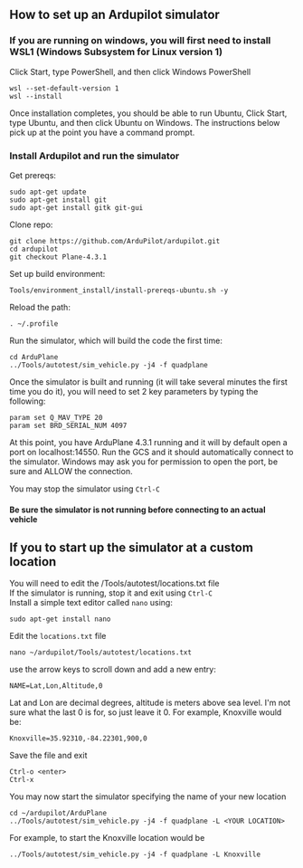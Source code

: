 ## How to set up an Ardupilot simulator

### If you are running on windows, you will first need to install WSL1 (Windows Subsystem for Linux version 1)

Click Start, type PowerShell, and then click Windows PowerShell
```
wsl --set-default-version 1
wsl --install
```
Once installation completes, you should be able to run Ubuntu, Click Start, type Ubuntu, and then click Ubuntu on Windows. The instructions below pick up at the point you have a command prompt.

### Install Ardupilot and run the simulator

Get prereqs:
```
sudo apt-get update
sudo apt-get install git
sudo apt-get install gitk git-gui
```
Clone repo:
```
git clone https://github.com/ArduPilot/ardupilot.git
cd ardupilot
git checkout Plane-4.3.1
```
Set up build environment:
```
Tools/environment_install/install-prereqs-ubuntu.sh -y
```
Reload the path:
```
. ~/.profile
```
Run the simulator, which will build the code the first time:
```
cd ArduPlane
../Tools/autotest/sim_vehicle.py -j4 -f quadplane
```
Once the simulator is built and running (it will take several minutes the first time you do it), you will need to set 2 key parameters by typing the following:
```
param set Q_MAV_TYPE 20
param set BRD_SERIAL_NUM 4097
```
At this point, you have ArduPlane 4.3.1 running and it will by default open a port on localhost:14550. Run the GCS and it should automatically connect to the simulator. Windows may ask you for permission to open the port, be sure and ALLOW the connection.

You may stop the simulator using ```Ctrl-C```  
#### Be sure the simulator is not running before connecting to an actual vehicle

## If you to start up the simulator at a custom location
You will need to edit the /Tools/autotest/locations.txt file  
If the simulator is running, stop it and exit using ```Ctrl-C```  
Install a simple text editor called `nano` using:
```
sudo apt-get install nano
```
Edit the `locations.txt` file
```
nano ~/ardupilot/Tools/autotest/locations.txt
```
use the arrow keys to scroll down and add a new entry:
```
NAME=Lat,Lon,Altitude,0
```
Lat and Lon are decimal degrees, altitude is meters above sea level. I'm not sure what the last 0 is for, so just leave it 0. For example, Knoxville would be:
```
Knoxville=35.92310,-84.22301,900,0
```
Save the file and exit
```
Ctrl-o <enter>
Ctrl-x
```
You may now start the simulator specifying the name of your new location
```
cd ~/ardupilot/ArduPlane
../Tools/autotest/sim_vehicle.py -j4 -f quadplane -L <YOUR LOCATION>
```
For example, to start the Knoxville location would be 
```
../Tools/autotest/sim_vehicle.py -j4 -f quadplane -L Knoxville
```





